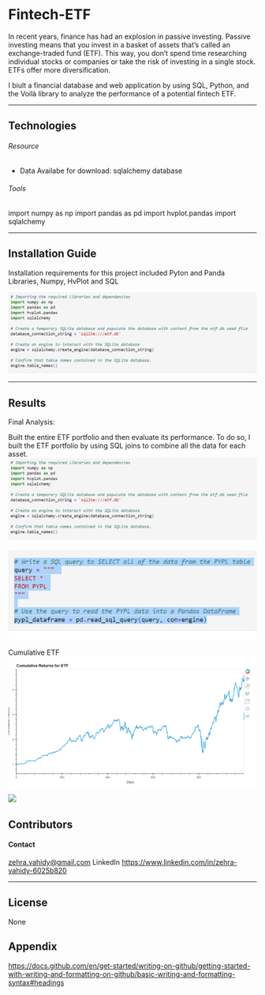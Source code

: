 # Fintech-ETF

In recent years, finance has had an explosion in passive investing. Passive investing means that you invest in a basket of assets that’s called an exchange-traded fund (ETF). This way, you don’t spend time researching individual stocks or companies or take the risk of investing in a single stock. ETFs offer more diversification.

I biult a financial database and web application by using SQL, Python, and the Voilà library to analyze the performance of a potential fintech ETF.

---

## Technologies
###### Resource 
- Data Availabe for download: sqlalchemy database

   
###### Tools
import numpy as np
import pandas as pd
import hvplot.pandas
import sqlalchemy

---

## Installation Guide

Installation requirements for this project included Pyton and Panda Libraries, Numpy, HvPlot and SQL 

![](.\screenrecord\sqlite_database.png)

---

## Results


Final Analysis: 
 

Built the entire ETF portfolio and then evaluate its performance. To do so, I built the ETF portfolio by using SQL joins to combine all the data for each asset.
![](./screenrecord/sqlite_database.png)

![](./screenrecord/select_sql.png)

Cumulative ETF
![](./screenrecord/cum_ETF.png)

![](./screenrecord/voila.gif)


## Contributors

#### Contact
zehra.vahidy@gmail.com
LinkedIn https://www.linkedin.com/in/zehra-vahidy-6025b820

---

## License

None

## Appendix
https://docs.github.com/en/get-started/writing-on-github/getting-started-with-writing-and-formatting-on-github/basic-writing-and-formatting-syntax#headings
